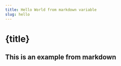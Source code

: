```yaml
---
title: Hello World from markdown variable
slug: hello
---
```


# {title}
## This is an example from markdown